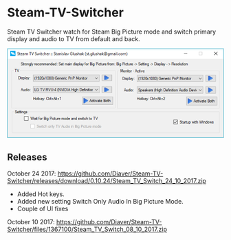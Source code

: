 # Steam-TV-Switcher
Steam TV Switcher watch for Steam Big Picture mode and switch primary display and audio to TV from default and back.

![Application UI](https://github.com/Diaver/Steam-TV-Switcher/blob/Images/screenshot.png)


## Releases

October 24 2017: https://github.com/Diaver/Steam-TV-Switcher/releases/download/0.10.24/Steam_TV_Switch_24_10_2017.zip
* Added Hot keys.
* Added new setting Switch Only Audio In Big Picture Mode.
* Couple of UI fixes


October 10 2017: https://github.com/Diaver/Steam-TV-Switcher/files/1367100/Steam_TV_Switch_08_10_2017.zip
